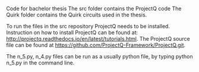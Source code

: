 Code for bachelor thesis
The src folder contains the ProjectQ code
The Quirk folder contains the Quirk circuits used in the thesis.

To run the files in the src repository ProjectQ needs to be installed. 
Instruction on how to install ProjectQ can be found at:
http://projectq.readthedocs.io/en/latest/tutorials.html. The ProjectQ source
file can be found at https://github.com/ProjectQ-Framework/ProjectQ.git.

The n_5.py, n_4.py files can be run as a usually python file, by typing 
python n_5.py in the command line.
